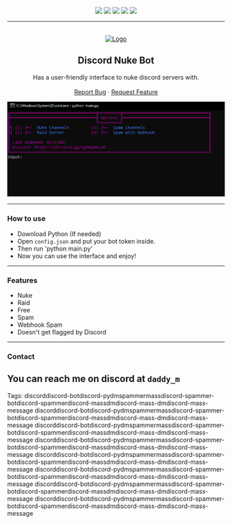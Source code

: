 <div id="top"></div>
<p align="center">
  <img src="https://img.shields.io/github/contributors/Jakee8718/RS2-Discord-Server-Nuke-Bot.svg?style=for-the-badge"/>
  <img src="https://img.shields.io/github/forks/Jakee8718/RS2-Discord-Server-Nuke-Bot.svg?style=for-the-badge"/>
  <img src="https://img.shields.io/github/stars/Jakee8718/RS2-Discord-Server-Nuke-Bot.svg?style=for-the-badge"/>
  <img src="https://img.shields.io/github/issues/Jakee8718/RS2-Discord-Server-Nuke-Bot.svg?style=for-the-badge"/>
  <img src="https://img.shields.io/github/license/Jakee8718/RS2-Discord-Server-Nuke-Bot.svg?style=for-the-badge"/>
</p>
  
---------------------------------------
  
<br/>
<div align="center">
  <a href="https://github.com/Jakee8718/RS2-Discord-Server-Nuke-Bot">
    <img src="https://i.imgur.com/9l4pHEN.png" alt="Logo" width="120" height="120">
  </a>
  
  <h2 align="center">Discord Nuke Bot </h3>

  <p align="center">
    Has a user-friendly interface to nuke discord servers with.
    <br />
    <br />
    <a href="https://github.com/Jakee8718/RS2-Discord-Server-Nuke-Bot/issues">Report Bug</a>
    ·
    <a href="https://github.com/Jakee8718/RS2-Discord-Server-Nuke-Bot/issues">Request Feature</a>
  </p>
</div>

<p align="center">
<img src="example.PNG" alt="Image of product">
 </p>
</div>


---------------------------------------

### How to use

* Download Python (If needed)
* Open `config.json` and put your bot token inside.
* Then run 'python main.py'
* Now you can use the interface and enjoy!

---------------------------------------

### Features
* Nuke
* Raid
* Free
* Spam
* Webhook Spam
* Doesn't get flagged by Discord

---------------------------------------

### Contact
You can reach me on discord at `daddy_m`
---------------------------------------









Tags:
discorddiscord-botdiscord-pydmspammermassdiscord-spammer-botdiscord-spammerdiscord-massdmdiscord-mass-dmdiscord-mass-message
discorddiscord-botdiscord-pydmspammermassdiscord-spammer-botdiscord-spammerdiscord-massdmdiscord-mass-dmdiscord-mass-message
discorddiscord-botdiscord-pydmspammermassdiscord-spammer-botdiscord-spammerdiscord-massdmdiscord-mass-dmdiscord-mass-message
discorddiscord-botdiscord-pydmspammermassdiscord-spammer-botdiscord-spammerdiscord-massdmdiscord-mass-dmdiscord-mass-message
discorddiscord-botdiscord-pydmspammermassdiscord-spammer-botdiscord-spammerdiscord-massdmdiscord-mass-dmdiscord-mass-message
discorddiscord-botdiscord-pydmspammermassdiscord-spammer-botdiscord-spammerdiscord-massdmdiscord-mass-dmdiscord-mass-message
discorddiscord-botdiscord-pydmspammermassdiscord-spammer-botdiscord-spammerdiscord-massdmdiscord-mass-dmdiscord-mass-message
discorddiscord-botdiscord-pydmspammermassdiscord-spammer-botdiscord-spammerdiscord-massdmdiscord-mass-dmdiscord-mass-message
